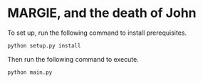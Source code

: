 # MARGIE, and the death of John 


To set up, run the following command to install prerequisites.
```bash
python setup.py install
```
Then run the following command to execute.
```bash
python main.py
```
